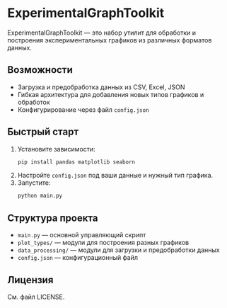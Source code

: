 # ExperimentalGraphToolkit

ExperimentalGraphToolkit — это набор утилит для обработки и построения экспериментальных графиков из различных форматов данных.

## Возможности
- Загрузка и предобработка данных из CSV, Excel, JSON
- Гибкая архитектура для добавления новых типов графиков и обработок
- Конфигурирование через файл `config.json`

## Быстрый старт
1. Установите зависимости:
   ```bash
   pip install pandas matplotlib seaborn
   ```
2. Настройте `config.json` под ваши данные и нужный тип графика.
3. Запустите:
   ```bash
   python main.py
   ```

## Структура проекта
- `main.py` — основной управляющий скрипт
- `plot_types/` — модули для построения разных графиков
- `data_processing/` — модули для загрузки и предобработки данных
- `config.json` — конфигурационный файл

## Лицензия
См. файл LICENSE.
